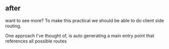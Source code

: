 

## after

want to see more? To make this practical we should be able to do client side routing.

One approach I've thought of, is auto generating a main entry point that references all possible routes